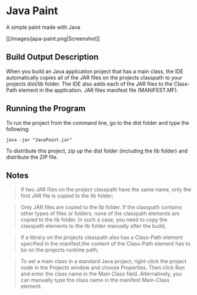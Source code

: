 # Java Paint
A simple paint made with Java

[[/images/japa-paint.png|Screenshot]]

## Build Output Description
When you build an Java application project that has a main class, the IDE automatically copies all of the JAR
files on the projects classpath to your projects dist/lib folder. The IDE also adds each of the JAR files to the Class-Path element in the application.
JAR files manifest file (MANIFEST.MF).

## Running the Program
To run the project from the command line, go to the dist folder and type the following:
```
java -jar "JavaPaint.jar"
```

To distribute this project, zip up the dist folder (including the lib folder) and distribute the ZIP file.

## Notes
> If two JAR files on the project classpath have the same name, only the first JAR file is copied to the lib folder;

> Only JAR files are copied to the lib folder. If the classpath contains other types of files or folders, none of the classpath elements are copied to the lib folder. In such a case, you need to copy the classpath elements to the lib folder manually after the build;

> If a library on the projects classpath also has a Class-Path element specified in the manifest,the content of the Class-Path element has to be on the projects runtime path;

> To set a main class in a standard Java project, right-click the project node in the Projects window and choose Properties. Then click Run and enter the class name in the Main Class field. Alternatively, you can manually type the class name in the manifest Main-Class element.
